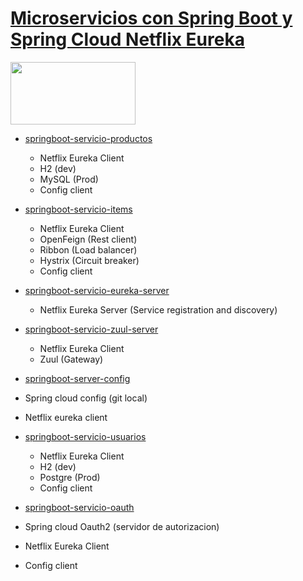 # [Microservicios con Spring Boot y Spring Cloud Netflix Eureka](https://www.udemy.com/course/microservicios-con-spring-boot-y-spring-cloud)

<img src="https://spring.io/images/spring-logo-fc4350c59999bb62c468361537212419.svg" width="200" height="100"/>

- [springboot-servicio-productos](https://github.com/DarioZubaray/microservicios-springboot/tree/master/springboot-servicio-productos)
  - Netflix Eureka Client
  - H2 (dev) 
  - MySQL (Prod)
  - Config client

- [springboot-servicio-items](https://github.com/DarioZubaray/microservicios-springboot/tree/master/springboot-servicio-items)
  - Netflix Eureka Client
  - OpenFeign (Rest client)
  - Ribbon (Load balancer)
  - Hystrix (Circuit breaker)
  - Config client

- [springboot-servicio-eureka-server](https://github.com/DarioZubaray/microservicios-springboot/tree/master/springboot-servicio-eureka-server)
  - Netflix Eureka Server (Service registration and discovery)

- [springboot-servicio-zuul-server](https://github.com/DarioZubaray/microservicios-springboot/tree/master/springboot-servicio-zuul-server)
  - Netflix Eureka Client
  - Zuul (Gateway)

- [springboot-server-config](https://github.com/DarioZubaray/microservicios-springboot/tree/master/springboot-server-config)
 - Spring cloud config (git local)
 - Netflix eureka client

- [springboot-servicio-usuarios](https://github.com/DarioZubaray/microservicios-springboot/tree/master/springboot-server-config)
  - Netflix Eureka Client
  - H2 (dev) 
  - Postgre (Prod)
  - Config client

- [springboot-servicio-oauth](https://github.com/DarioZubaray/microservicios-springboot/tree/master/springboot-server-config)
 - Spring cloud Oauth2 (servidor de autorizacion)
 - Netflix Eureka Client
 - Config client
 

